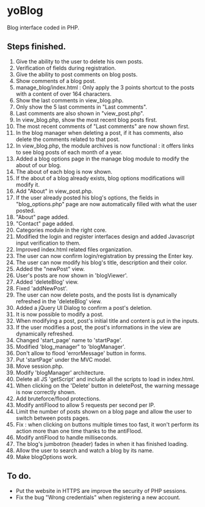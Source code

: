 # yoBlog
Blog interface coded in PHP.

## Steps finished.

1. Give the ability to the user to delete his own posts.
2. Verification of fields during registration.
3. Give the ability to post comments on blog posts.
4. Show comments of a blog post.
5. manage_blog/index.html : Only apply the 3 points shortcut to the posts with a content of over 164 characters.
6. Show the last comments in view_blog.php.
7. Only show the 5 last comments in "Last comments".
8. Last comments are also shown in "view_post.php".
9. In view_blog.php, show the most recent blog posts first.
10. The most recent comments of "Last comments" are now shown first.
11. In the blog manager when deleting a post, if it has comments, also delete the comments related to that post.
12. In view_blog.php, the module archives is now functional : it offers links to see blog posts of each month of a year.
13. Added a blog options page in the manage blog module to modify the about of our blog.
14. The about of each blog is now shown.
15. If the about of a blog already exists, blog options modifications will modify it.
16. Add "About" in view_post.php.
17. If the user already posted his blog's options, the fields in "blog_options.php" page are now automatically filled with what the user posted.
18. "About" page added.
19. "Contact" page added.
20. Categories module in the right core.
21. Modified the login and register interfaces design
    and added Javascript input verification to them.
22. Improved index.html related files organization.
23. The user can now confirm login/registration by pressing the Enter key.
24. The user can now modify his blog's title, description and their color.
25. Added the "newPost" view.
26. User's posts are now shown in 'blogViewer'.
27. Added 'deleteBlog' view.
28. Fixed 'addNewPost'.
29. The user can now delete posts, and the posts list is dynamically refreshed
    in the 'deleteBlog' view.
30. Added a jQuery UI Dialog to confirm a post's deletion.
31. It is now possible to modify a post.
32. When modifying a post, post's initial title and content is put in the inputs.
33. If the user modifies a post, the post's informations in the view are dynamically refreshed.
34. Changed 'start_page' name to 'startPage'.
35. Modified 'blog_manager" to 'blogManager'.
36. Don't allow to flood 'errorMessage' button in forms.
37. Put 'startPage' under the MVC model.
38. Move session.php.
39. Modify 'blogManager' architecture.
40. Delete all JS 'getScript' and include all the scripts to load in index.html.
41. When clicking on the 'Delete' button in deletePost, the warning message is now correctly shown.
42. Add bruteforce/flood protections.
43. Modify antiFlood to allow 5 requests per second per IP.
44. Limit the number of posts shown on a blog page and allow the user
    to switch between posts pages.
45. Fix : when clicking on buttons multiple times too fast,
    it won't perform its action more than one time thanks to the antiFlood.
46. Modify antiFlood to handle milliseconds.
47. The blog's jumbotron (header) fades in when it has finished loading.
48. Allow the user to search and watch a blog by its name.
49. Make blogOptions work.

## To do.
* Put the website in HTTPS are improve the security of PHP sessions.
* Fix the bug "Wrong credentials" when registering a new account.
